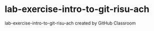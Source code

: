 # lab-exercise-intro-to-git-risu-ach
lab-exercise-intro-to-git-risu-ach created by GitHub Classroom
